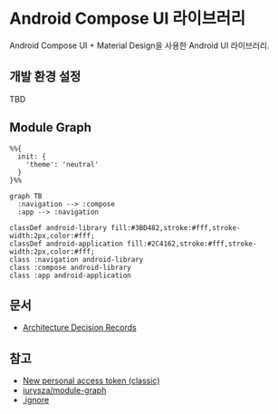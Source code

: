 # Android Compose UI 라이브러리

Android Compose UI + Material Design을 사용한 Android UI 라이브러리.

## 개발 환경 설정

TBD

## Module Graph

```mermaid
%%{
  init: {
    'theme': 'neutral'
  }
}%%

graph TB
  :navigation --> :compose
  :app --> :navigation

classDef android-library fill:#3BD482,stroke:#fff,stroke-width:2px,color:#fff;
classDef android-application fill:#2C4162,stroke:#fff,stroke-width:2px,color:#fff;
class :navigation android-library
class :compose android-library
class :app android-application

```
## 문서

- [Architecture Decision Records](doc/adr/README.md)

## 참고

- [New personal access token (classic)](https://github.com/settings/tokens/new)
- [iurysza/module-graph](https://github.com/iurysza/module-graph)
- [.ignore](https://plugins.jetbrains.com/plugin/7495--ignore)